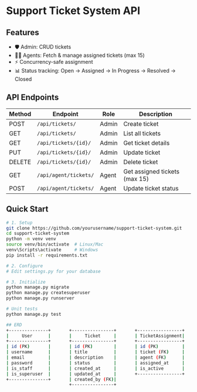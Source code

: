 # Support Ticket System API

## Features
- 🛡️ Admin: CRUD tickets
- 👨‍💻 Agents: Fetch & manage assigned tickets (max 15)
- ⚡ Concurrency-safe assignment
- 📊 Status tracking: Open → Assigned → In Progress → Resolved → Closed

## API Endpoints
| Method | Endpoint                | Role   | Description                     |
|--------|-------------------------|--------|---------------------------------|
| POST   | `/api/tickets/`         | Admin  | Create ticket                   |
| GET    | `/api/tickets/`         | Admin  | List all tickets                |
| GET    | `/api/tickets/{id}/`    | Admin  | Get ticket details              |
| PUT    | `/api/tickets/{id}/`    | Admin  | Update ticket                   |
| DELETE | `/api/tickets/{id}/`    | Admin  | Delete ticket                   |
| GET    | `/api/agent/tickets/`   | Agent  | Get assigned tickets (max 15)   |
| POST   | `/api/agent/tickets/`   | Agent  | Update ticket status            |

## Quick Start
```bash
# 1. Setup
git clone https://github.com/yourusername/support-ticket-system.git
cd support-ticket-system
python -m venv venv
source venv/bin/activate  # Linux/Mac
venv\Scripts\activate     # Windows
pip install -r requirements.txt

# 2. Configure
# Edit settings.py for your database

# 3. Initialize
python manage.py migrate
python manage.py createsuperuser
python manage.py runserver

# Unit tests
python manage.py test

## ERD
+---------------+       +----------------+       +-----------------+
|     User      |       |     Ticket     |       | TicketAssignment|
+---------------+       +----------------+       +-----------------+
| id (PK)       |       | id (PK)        |       | id (PK)         |
| username      |       | title          |       | ticket (FK)     |
| email         |       | description    |       | agent (FK)      |
| password      |       | status         |       | assigned_at     |
| is_staff      |       | created_at     |       | is_active       |
| is_superuser  |       | updated_at     |       +-----------------+
+---------------+       | created_by (FK)|
                        +----------------+

